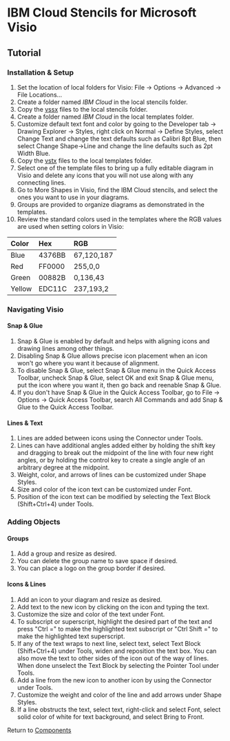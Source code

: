 # IBM Cloud Stencils for Microsoft Visio

## Tutorial

### Installation & Setup

1. Set the location of local folders for Visio:  File -> Options -> Advanced -> File Locations...
2. Create a folder named *IBM Cloud* in the local stencils folder.  
3. Copy the [vssx](../stencils) files to the local stencils folder.  
4. Create a folder named *IBM Cloud* in the local templates folder. 
5. Customize default text font and color by going to the Developer tab -> Drawing Explorer -> Styles, right click on Normal -> Define Styles, select Change Text and change the text defaults such as Calibri 8pt Blue, then select Change Shape->Line and change the line defaults such as 2pt Width Blue. 
5. Copy the [vstx](../templates) files to the local templates folder.
6. Select one of the template files to bring up a fully editable diagram in Visio and delete any icons that you will not use along with any connecting lines.
7. Go to More Shapes in Visio, find the IBM Cloud stencils, and select the ones you want to use in your diagrams.
8. Groups are provided to organize diagrams as demonstrated in the templates.
9. Review the standard colors used in the templates where the RGB values are used when setting colors in Visio:

| Color | Hex | RGB |
| :-- | :-- | :-- |
| Blue | 4376BB | 67,120,187 |
| Red | FF0000 | 255,0,0 |
| Green | 00882B | 0,136,43 |
| Yellow | EDC11C | 237,193,2 |

### Navigating Visio

#### Snap & Glue
1. Snap & Glue is enabled by default and helps with aligning icons and drawing lines among other things.
2. Disabling Snap & Glue allows precise icon placement when an icon won't go where you want it because of alignment.
3. To disable Snap & Glue, select Snap & Glue menu in the Quick Access Toolbar, uncheck Snap & Glue, select OK and exit Snap & Glue menu, put the icon where you want it, then go back and reenable Snap & Glue.
4. If you don't have Snap & Glue in the Quick Access Toolbar, go to File -> Options -> Quick Access Toolbar, search All Commands and add Snap & Glue to the Quick Access Toolbar.

#### Lines & Text
1. Lines are added between icons using the Connector under Tools.
2. Lines can have additional angles added either by holding the shift key and dragging to break out the midpoint of the line with four new right angles, or by holding the control key to create a single angle of an arbitrary degree at the midpoint.
3. Weight, color, and arrows of lines can be customized under Shape Styles.  
4. Size and color of the icon text can be customized under Font.
5. Position of the icon text can be modified by selecting the Text Block (Shift+Ctrl+4) under Tools.

### Adding Objects

#### Groups
1. Add a group and resize as desired.
2. You can delete the group name to save space if desired.
3. You can place a logo on the group border if desired.  

#### Icons & Lines
1. Add an icon to your diagram and resize as desired.  
2. Add text to the new icon by clicking on the icon and typing the text.
3. Customize the size and color of the text under Font.  
4. To subscript or superscript, highlight the desired part of the text and press "Ctrl =" to make the highlighted text subscript or "Ctrl Shift =" to make the highlighted text superscript. 
5. If any of the text wraps to next line, select text, select Text Block (Shift+Ctrl+4) under Tools, widen and reposition the text box.  You can also move the text to other sides of the icon out of the way of lines.  When done unselect the Text Block by selecting the Pointer Tool under Tools. 
6. Add a line from the new icon to another icon by using the Connector under Tools. 
7. Customize the weight and color of the line and add arrows under Shape Styles.
8. If a line obstructs the text, select text, right-click and select Font, select solid color of white for text background, and select Bring to Front. 

Return to [Components](../visio.md)
